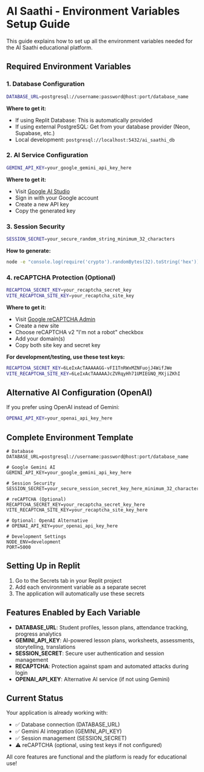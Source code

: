 # AI Saathi - Environment Variables Setup Guide

This guide explains how to set up all the environment variables needed for the AI Saathi educational platform.

## Required Environment Variables

### 1. Database Configuration
```bash
DATABASE_URL=postgresql://username:password@host:port/database_name
```
**Where to get it:**
- If using Replit Database: This is automatically provided
- If using external PostgreSQL: Get from your database provider (Neon, Supabase, etc.)
- Local development: `postgresql://localhost:5432/ai_saathi_db`

### 2. AI Service Configuration
```bash
GEMINI_API_KEY=your_google_gemini_api_key_here
```
**Where to get it:**
- Visit [Google AI Studio](https://makersuite.google.com/app/apikey)
- Sign in with your Google account
- Create a new API key
- Copy the generated key

### 3. Session Security
```bash
SESSION_SECRET=your_secure_random_string_minimum_32_characters
```
**How to generate:**
```bash
node -e "console.log(require('crypto').randomBytes(32).toString('hex'))"
```

### 4. reCAPTCHA Protection (Optional)
```bash
RECAPTCHA_SECRET_KEY=your_recaptcha_secret_key
VITE_RECAPTCHA_SITE_KEY=your_recaptcha_site_key
```
**Where to get it:**
- Visit [Google reCAPTCHA Admin](https://www.google.com/recaptcha/admin)
- Create a new site
- Choose reCAPTCHA v2 "I'm not a robot" checkbox
- Add your domain(s)
- Copy both site key and secret key

**For development/testing, use these test keys:**
```bash
RECAPTCHA_SECRET_KEY=6LeIxAcTAAAAAGG-vFI1TnRWxMZNFuojJ4WifJWe
VITE_RECAPTCHA_SITE_KEY=6LeIxAcTAAAAAJcZVRqyHh71UMIEGNQ_MXjiZKhI
```

## Alternative AI Configuration (OpenAI)
If you prefer using OpenAI instead of Gemini:
```bash
OPENAI_API_KEY=your_openai_api_key_here
```

## Complete Environment Template

```env
# Database
DATABASE_URL=postgresql://username:password@host:port/database_name

# Google Gemini AI
GEMINI_API_KEY=your_google_gemini_api_key_here

# Session Security
SESSION_SECRET=your_secure_session_secret_key_here_minimum_32_characters

# reCAPTCHA (Optional)
RECAPTCHA_SECRET_KEY=your_recaptcha_secret_key_here
VITE_RECAPTCHA_SITE_KEY=your_recaptcha_site_key_here

# Optional: OpenAI Alternative
# OPENAI_API_KEY=your_openai_api_key_here

# Development Settings
NODE_ENV=development
PORT=5000
```

## Setting Up in Replit

1. Go to the Secrets tab in your Replit project
2. Add each environment variable as a separate secret
3. The application will automatically use these secrets

## Features Enabled by Each Variable

- **DATABASE_URL**: Student profiles, lesson plans, attendance tracking, progress analytics
- **GEMINI_API_KEY**: AI-powered lesson plans, worksheets, assessments, storytelling, translations
- **SESSION_SECRET**: Secure user authentication and session management
- **RECAPTCHA**: Protection against spam and automated attacks during login
- **OPENAI_API_KEY**: Alternative AI service (if not using Gemini)

## Current Status

Your application is already working with:
- ✅ Database connection (DATABASE_URL)
- ✅ Gemini AI integration (GEMINI_API_KEY)
- ✅ Session management (SESSION_SECRET)
- ⚠️ reCAPTCHA (optional, using test keys if not configured)

All core features are functional and the platform is ready for educational use!